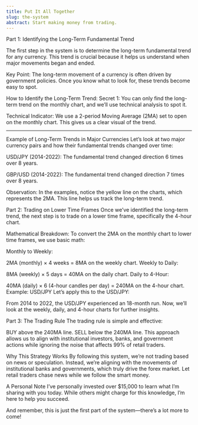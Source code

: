 ```yaml
---
title: Put It All Together
slug: the-system
abstract: Start making money from trading.
---
```

Part 1: Identifying the Long-Term Fundamental Trend

The first step in the system is to determine the long-term fundamental trend for any currency. This trend is crucial because it helps us understand when major movements began and ended.

Key Point:
The long-term movement of a currency is often driven by government policies. Once you know what to look for, these trends become easy to spot.

How to Identify the Long-Term Trend:
Secret 1: You can only find the long-term trend on the monthly chart, and we’ll use technical analysis to spot it.

Technical Indicator:
We use a 2-period Moving Average (2MA) set to open on the monthly chart. This gives us a clear visual of the trend.

---

Example of Long-Term Trends in Major Currencies
Let’s look at two major currency pairs and how their fundamental trends changed over time:

USD/JPY (2014-2022):
The fundamental trend changed direction 6 times over 8 years.

GBP/USD (2014-2022):
The fundamental trend changed direction 7 times over 8 years.

Observation:
In the examples, notice the yellow line on the charts, which represents the 2MA. This line helps us track the long-term trend.

Part 2: Trading on Lower Time Frames
Once we’ve identified the long-term trend, the next step is to trade on a lower time frame, specifically the 4-hour chart.

Mathematical Breakdown:
To convert the 2MA on the monthly chart to lower time frames, we use basic math:

Monthly to Weekly:

2MA (monthly) × 4 weeks = 8MA on the weekly chart.
Weekly to Daily:

8MA (weekly) × 5 days = 40MA on the daily chart.
Daily to 4-Hour:

40MA (daily) × 6 (4-hour candles per day) = 240MA on the 4-hour chart.
Example: USD/JPY
Let’s apply this to the USD/JPY:

From 2014 to 2022, the USD/JPY experienced an 18-month run.
Now, we’ll look at the weekly, daily, and 4-hour charts for further insights.

Part 3: The Trading Rule
The trading rule is simple and effective:

BUY above the 240MA line.
SELL below the 240MA line.
This approach allows us to align with institutional investors, banks, and government actions while ignoring the noise that affects 99% of retail traders.

Why This Strategy Works
By following this system, we’re not trading based on news or speculation. Instead, we’re aligning with the movements of institutional banks and governments, which truly drive the forex market. Let retail traders chase news while we follow the smart money.

A Personal Note
I’ve personally invested over $15,000 to learn what I’m sharing with you today. While others might charge for this knowledge, I’m here to help you succeed.

And remember, this is just the first part of the system—there’s a lot more to come!
